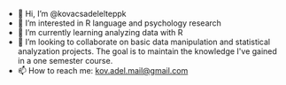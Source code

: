 - 👋 Hi, I’m @kovacsadelelteppk
- 👀 I’m interested in R language and psychology research
- 🌱 I’m currently learning analyzing data with R
- 💞️ I’m looking to collaborate on basic data manipulation and statistical analyzation projects. The goal is to maintain the knowledge I've gained in a one semester course.
- 📫 How to reach me: kov.adel.mail@gmail.com

<!---
kovacsadelelteppk/kovacsadelelteppk is a ✨ special ✨ repository because its `README.md` (this file) appears on your GitHub profile.
You can click the Preview link to take a look at your changes.
--->
